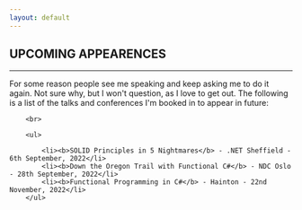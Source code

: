 ```yaml
---
layout: default
---
```


<div class="pagepanel down_arrow white">
	<div class="center">
    <h2>UPCOMING APPEARENCES</h2>
    <hr/>
		<p>For some reason people see me speaking and keep asking me to do it again.  Not sure why, but I won't question, as I love to get out.  The following is a list of the talks and conferences I'm booked in to appear in future:</p>
		
		<br>
		
		<ul>
		
			<li><b>SOLID Principles in 5 Nightmares</b> - .NET Sheffield - 6th September, 2022</li>
			<li><b>Down the Oregon Trail with Functional C#</b> - NDC Oslo - 28th September, 2022</li>
			<li><b>Functional Programming in C#</b> - Hainton - 22nd November, 2022</li>
		</ul>
		
		

